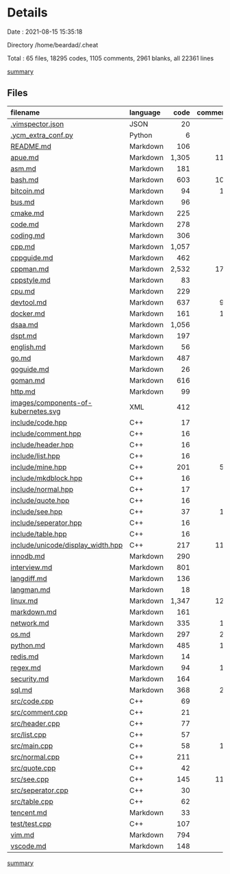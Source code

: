 # Details

Date : 2021-08-15 15:35:18

Directory /home/beardad/.cheat

Total : 65 files,  18295 codes, 1105 comments, 2961 blanks, all 22361 lines

[summary](results.md)

## Files
| filename | language | code | comment | blank | total |
| :--- | :--- | ---: | ---: | ---: | ---: |
| [.vimspector.json](/.vimspector.json) | JSON | 20 | 0 | 2 | 22 |
| [.ycm_extra_conf.py](/.ycm_extra_conf.py) | Python | 6 | 0 | 1 | 7 |
| [README.md](/README.md) | Markdown | 106 | 2 | 17 | 125 |
| [apue.md](/apue.md) | Markdown | 1,305 | 114 | 116 | 1,535 |
| [asm.md](/asm.md) | Markdown | 181 | 9 | 49 | 239 |
| [bash.md](/bash.md) | Markdown | 603 | 108 | 85 | 796 |
| [bitcoin.md](/bitcoin.md) | Markdown | 94 | 18 | 17 | 129 |
| [bus.md](/bus.md) | Markdown | 96 | 8 | 43 | 147 |
| [cmake.md](/cmake.md) | Markdown | 225 | 2 | 39 | 266 |
| [code.md](/code.md) | Markdown | 278 | 7 | 60 | 345 |
| [coding.md](/coding.md) | Markdown | 306 | 0 | 80 | 386 |
| [cpp.md](/cpp.md) | Markdown | 1,057 | 9 | 173 | 1,239 |
| [cppguide.md](/cppguide.md) | Markdown | 462 | 0 | 92 | 554 |
| [cppman.md](/cppman.md) | Markdown | 2,532 | 179 | 192 | 2,903 |
| [cppstyle.md](/cppstyle.md) | Markdown | 83 | 2 | 21 | 106 |
| [cpu.md](/cpu.md) | Markdown | 229 | 8 | 101 | 338 |
| [devtool.md](/devtool.md) | Markdown | 637 | 90 | 81 | 808 |
| [docker.md](/docker.md) | Markdown | 161 | 18 | 29 | 208 |
| [dsaa.md](/dsaa.md) | Markdown | 1,056 | 2 | 132 | 1,190 |
| [dspt.md](/dspt.md) | Markdown | 197 | 2 | 60 | 259 |
| [english.md](/english.md) | Markdown | 56 | 0 | 5 | 61 |
| [go.md](/go.md) | Markdown | 487 | 2 | 83 | 572 |
| [goguide.md](/goguide.md) | Markdown | 26 | 0 | 10 | 36 |
| [goman.md](/goman.md) | Markdown | 616 | 2 | 73 | 691 |
| [http.md](/http.md) | Markdown | 99 | 0 | 15 | 114 |
| [images/components-of-kubernetes.svg](/images/components-of-kubernetes.svg) | XML | 412 | 0 | 1 | 413 |
| [include/code.hpp](/include/code.hpp) | C++ | 17 | 0 | 13 | 30 |
| [include/comment.hpp](/include/comment.hpp) | C++ | 16 | 0 | 12 | 28 |
| [include/header.hpp](/include/header.hpp) | C++ | 16 | 0 | 12 | 28 |
| [include/list.hpp](/include/list.hpp) | C++ | 16 | 0 | 12 | 28 |
| [include/mine.hpp](/include/mine.hpp) | C++ | 201 | 51 | 54 | 306 |
| [include/mkdblock.hpp](/include/mkdblock.hpp) | C++ | 16 | 1 | 15 | 32 |
| [include/normal.hpp](/include/normal.hpp) | C++ | 17 | 0 | 12 | 29 |
| [include/quote.hpp](/include/quote.hpp) | C++ | 16 | 0 | 12 | 28 |
| [include/see.hpp](/include/see.hpp) | C++ | 37 | 10 | 24 | 71 |
| [include/seperator.hpp](/include/seperator.hpp) | C++ | 16 | 0 | 12 | 28 |
| [include/table.hpp](/include/table.hpp) | C++ | 16 | 0 | 12 | 28 |
| [include/unicode/display_width.hpp](/include/unicode/display_width.hpp) | C++ | 217 | 111 | 33 | 361 |
| [innodb.md](/innodb.md) | Markdown | 290 | 2 | 54 | 346 |
| [interview.md](/interview.md) | Markdown | 801 | 0 | 139 | 940 |
| [langdiff.md](/langdiff.md) | Markdown | 136 | 0 | 7 | 143 |
| [langman.md](/langman.md) | Markdown | 18 | 0 | 6 | 24 |
| [linux.md](/linux.md) | Markdown | 1,347 | 124 | 223 | 1,694 |
| [markdown.md](/markdown.md) | Markdown | 161 | 2 | 48 | 211 |
| [network.md](/network.md) | Markdown | 335 | 12 | 67 | 414 |
| [os.md](/os.md) | Markdown | 297 | 21 | 93 | 411 |
| [python.md](/python.md) | Markdown | 485 | 19 | 90 | 594 |
| [redis.md](/redis.md) | Markdown | 14 | 0 | 1 | 15 |
| [regex.md](/regex.md) | Markdown | 94 | 12 | 15 | 121 |
| [security.md](/security.md) | Markdown | 164 | 2 | 32 | 198 |
| [sql.md](/sql.md) | Markdown | 368 | 21 | 58 | 447 |
| [src/code.cpp](/src/code.cpp) | C++ | 69 | 2 | 22 | 93 |
| [src/comment.cpp](/src/comment.cpp) | C++ | 21 | 0 | 13 | 34 |
| [src/header.cpp](/src/header.cpp) | C++ | 77 | 0 | 19 | 96 |
| [src/list.cpp](/src/list.cpp) | C++ | 57 | 0 | 14 | 71 |
| [src/main.cpp](/src/main.cpp) | C++ | 58 | 12 | 14 | 84 |
| [src/normal.cpp](/src/normal.cpp) | C++ | 211 | 0 | 32 | 243 |
| [src/quote.cpp](/src/quote.cpp) | C++ | 42 | 0 | 16 | 58 |
| [src/see.cpp](/src/see.cpp) | C++ | 145 | 110 | 39 | 294 |
| [src/seperator.cpp](/src/seperator.cpp) | C++ | 30 | 0 | 14 | 44 |
| [src/table.cpp](/src/table.cpp) | C++ | 62 | 1 | 21 | 84 |
| [tencent.md](/tencent.md) | Markdown | 33 | 0 | 6 | 39 |
| [test/test.cpp](/test/test.cpp) | C++ | 107 | 8 | 24 | 139 |
| [vim.md](/vim.md) | Markdown | 794 | 2 | 85 | 881 |
| [vscode.md](/vscode.md) | Markdown | 148 | 0 | 9 | 157 |

[summary](results.md)